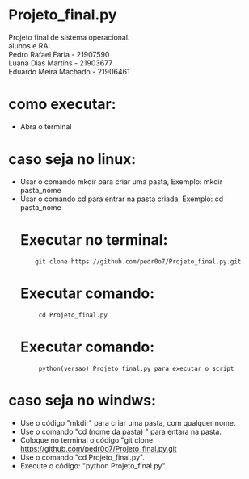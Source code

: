 # Projeto_final.py
Projeto final de sistema operacional.\
alunos e RA:                                                                         
Pedro Rafael Faria - 21907590 \
Luana Dias Martins - 21903677 \
Eduardo Meira Machado - 21906461
# como executar:
- Abra o terminal
# caso seja no linux:
- Usar o comando mkdir para criar uma pasta, Exemplo:
            mkdir pasta_nome 
- Usar o comando cd para entrar na pasta criada, Exemplo:
            cd pasta_nome 
     # Executar no terminal:
          git clone https://github.com/pedr0o7/Projeto_final.py.git
     # Executar comando:
           cd Projeto_final.py 
     # Executar comando:
           python(versao) Projeto_final.py para executar o script 
# caso seja no windws:
- Use o código "mkdir" para criar uma pasta, com qualquer nome.
- Use o comando "cd (nome da pasta) " para entara na pasta.
- Coloque no terminal o código "git clone https://github.com/pedr0o7/Projeto_final.py.git
- Use o  comando "cd Projeto_final.py".
- Execute o código: "python Projeto_final.py".
